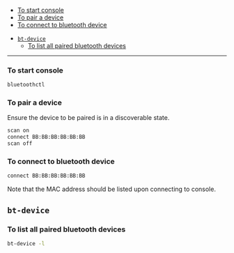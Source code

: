   * [To start console](#to-start-console)
  * [To pair a device](#to-pair-a-device)
  * [To connect to bluetooth device](#to-connect-to-bluetooth-device)
- [`bt-device`](#bt-device)
  * [To list all paired bluetooth devices](#to-list-all-paired-bluetooth-devices)
____
### To start console

```sh
bluetoothctl
```

### To pair a device

Ensure the device to be paired is in a discoverable state.

```sh
scan on
connect BB:BB:BB:BB:BB:BB
scan off
```

### To connect to bluetooth device

```sh
connect BB:BB:BB:BB:BB:BB
```

Note that the MAC address should be listed upon connecting to console.

## `bt-device`

### To list all paired bluetooth devices

```sh
bt-device -l
```
